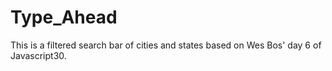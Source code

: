 # Type_Ahead
This is a filtered search bar of cities and states based on Wes Bos' day 6 of Javascript30.
